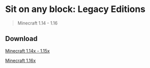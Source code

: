 # Sit on any block: Legacy Editions

> Minecraft 1.14 - 1.16

## Download

[Minecraft 1.14x - 1.15x](https://github.com/Tschipcraft/sit_on_any_block/raw/master/other_editions/sit_on_any_block-v1.2-mc1.14-1.15-datapack.zip)

[Minecraft 1.16x](https://github.com/Tschipcraft/sit_on_any_block/raw/master/other_editions/sit_on_any_block-v1.2-mc1.16-datapack.zip)
